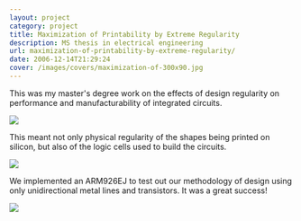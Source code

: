 ```yaml
---
layout: project
category: project
title: Maximization of Printability by Extreme Regularity
description: MS thesis in electrical engineering
url: maximization-of-printability-by-extreme-regularity/
date: 2006-12-14T21:29:24
cover: /images/covers/maximization-of-300x90.jpg
---
```

This was my master's degree work on the effects of design regularity on performance and manufacturability of integrated circuits.

![](22or25.jpg)

This meant not only physical regularity of the shapes being printed on silicon, but also of the logic cells used to build the circuits.

![](18.jpg)

We implemented an ARM926EJ to test out our methodology of design using only unidirectional metal lines and transistors. It was a great success!

![](layout_ARM.jpg)
